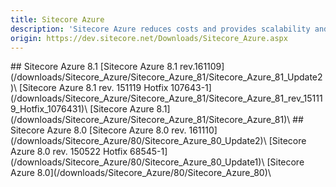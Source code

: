 ```yaml
---
title: Sitecore Azure
description: 'Sitecore Azure reduces costs and provides scalability and geographical load-balancing by automating the deployment of your Sitecore solution to the Microsoft Azure computing cloud. After you install Sitecore Azure in your internal content management environment, you can use Sitecore Azure to configure your Sitecore Azure subscription and to manage your Sitecore Azure content delivery instances in the cloud. The Sitecore Azure browser-based user interface contains instructions that describe how to obtain a Sitecore Azure subscription.'
origin: https://dev.sitecore.net/Downloads/Sitecore_Azure.aspx
---
```


<Card variant='outlineRaised' px={0} mb={8}>
<CardHeader>
## Sitecore Azure 8.1
</CardHeader>
<CardBody>
[Sitecore Azure 8.1 rev.161109](/downloads/Sitecore_Azure/Sitecore_Azure_81/Sitecore_Azure_81_Update2)\
[Sitecore Azure 8.1 rev. 151119 Hotfix 107643-1](/downloads/Sitecore_Azure/Sitecore_Azure_81/Sitecore_Azure_81_rev_151119_Hotfix_1076431)\
[Sitecore Azure 8.1](/downloads/Sitecore_Azure/Sitecore_Azure_81/Sitecore_Azure_81)\

</CardBody>          
</Card>
<Card variant='outlineRaised' px={0} mb={8}>
<CardHeader>
## Sitecore Azure 8.0
</CardHeader>
<CardBody>
[Sitecore Azure 8.0 rev. 161110](/downloads/Sitecore_Azure/80/Sitecore_Azure_80_Update2)\
[Sitecore Azure 8.0 rev. 150522 Hotfix 68545-1](/downloads/Sitecore_Azure/80/Sitecore_Azure_80_Update1)\
[Sitecore Azure 8.0](/downloads/Sitecore_Azure/80/Sitecore_Azure_80)\

</CardBody>          
</Card>